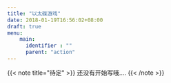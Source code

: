 ```yaml
---
title: "以太碟游戏"
date: 2018-01-19T16:56:02+08:00
draft: true 
menu:
    main:
      identifier : ""
      parent: "action"
---
```

 
{{< note title="待定" >}}
还没有开始写哦....
{{< /note >}}
 